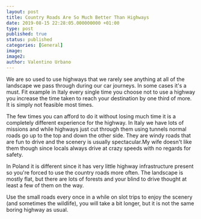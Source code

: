 ```yaml
---
layout: post
title: Country Roads Are So Much Better Than Highways
date: 2019-08-15 22:28:05.000000000 +01:00
type: post
published: true
status: published
categories: [General]
image:
image2:
author: Valentino Urbano
---
```


We are so used to use highways that we rarely see anything at all of the landscape we pass through during our car journeys. In some cases it's a must. Fit example in Italy every single time you choose not to use a highway you increase the time taken to reach your destination by one third of more. It is simply not feasible most times.

The few times you can afford to do it without losing much time it is a completely different experience for the highway. In Italy we have lots of missions and while highways just cut through them using tunnels normal roads go up to the top and down the other side. They are windy roads that are fun to drive and the scenery is usually spectacular.My  wife doesn't like them though since locals always drive at crazy speeds with no regards for safety.

In Poland it is different since it has very little highway infrastructure present so you're forced to use the country roads more often. The landscape is mostly flat, but there are lots of forests and your blind to drive thought at least a few of them on the way.

Use the small roads every once in a while on slot trips to enjoy the scenery (and sometimes the wildlife), you will take a bit longer, but it is not the same boring highway as usual.